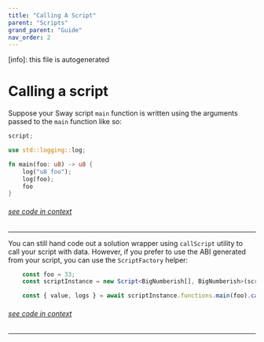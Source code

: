 ```yaml
---
title: "Calling A Script"
parent: "Scripts"
grand_parent: "Guide"
nav_order: 2
---
```


[info]: this file is autogenerated


# Calling a script

Suppose your Sway script `main` function is written using the arguments passed to the `main` function like so:


```rust
script;

use std::logging::log;

fn main(foo: u8) -> u8 {
    log("u8 foo");
    log(foo);
    foo
}
```
###### [see code in context](https://github.com/FuelLabs/fuels-ts/blob/master/packages/fuel-gauge/test-projects/script-main-args/src/main.sw#L1-L11)

---


You can still hand code out a solution wrapper using `callScript` utility to call your script with data. However, if you prefer to use the ABI generated from your script, you can use the `ScriptFactory` helper:


```typescript
    const foo = 33;
    const scriptInstance = new Script<BigNumberish[], BigNumberish>(scriptBin, scriptAbi, wallet);

    const { value, logs } = await scriptInstance.functions.main(foo).call();
```
###### [see code in context](https://github.com/FuelLabs/fuels-ts/blob/master/packages/fuel-gauge/src/script-main-args.test.ts#L31-L36)

---

